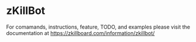 # zKillBot

For comamands, instructions, feature, TODO, and examples please visit the documentation at https://zkillboard.com/information/zkillbot/
